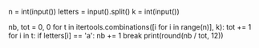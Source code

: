 n = int(input()) letters = input().split() k = int(input())

nb, 
tot = 0, 
0 for t in itertools.combinations([i for i in range(n)], k): tot += 1 for i in t: if letters[i] == 'a': nb += 1 break print(round(nb / tot, 12))
